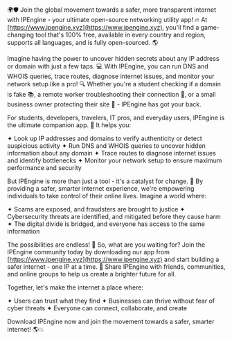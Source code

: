 🌍🛡️ Join the global movement towards a safer, more transparent internet with IPEngine - your ultimate open-source networking utility app! 🔥 At [https://www.ipengine.xyz](https://www.ipengine.xyz), you'll find a game-changing tool that's 100% free, available in every country and region, supports all languages, and is fully open-sourced. 🌎

Imagine having the power to uncover hidden secrets about any IP address or domain with just a few taps. 💻 With IPEngine, you can run DNS and WHOIS queries, trace routes, diagnose internet issues, and monitor your network setup like a pro! 🔍 Whether you're a student checking if a domain is fake 📚, a remote worker troubleshooting their connection 💼, or a small business owner protecting their site 🏢 - IPEngine has got your back.

For students, developers, travelers, IT pros, and everyday users, IPEngine is the ultimate companion app. 🌟 It helps you:

✦ Look up IP addresses and domains to verify authenticity or detect suspicious activity
✦ Run DNS and WHOIS queries to uncover hidden information about any domain
✦ Trace routes to diagnose internet issues and identify bottlenecks
✦ Monitor your network setup to ensure maximum performance and security

But IPEngine is more than just a tool - it's a catalyst for change. 💪 By providing a safer, smarter internet experience, we're empowering individuals to take control of their online lives. Imagine a world where:

✦ Scams are exposed, and fraudsters are brought to justice
✦ Cybersecurity threats are identified, and mitigated before they cause harm
✦ The digital divide is bridged, and everyone has access to the same information

The possibilities are endless! 🚀 So, what are you waiting for? Join the IPEngine community today by downloading our app from [https://www.ipengine.xyz](https://www.ipengine.xyz) and start building a safer internet - one IP at a time. 🌟 Share IPEngine with friends, communities, and online groups to help us create a brighter future for all.

Together, let's make the internet a place where:

✦ Users can trust what they find
✦ Businesses can thrive without fear of cyber threats
✦ Everyone can connect, collaborate, and create

Download IPEngine now and join the movement towards a safer, smarter internet! 🌎💥